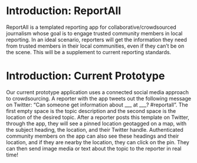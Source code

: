 # Introduction: ReportAll
ReportAll is a templated reporting app for collaborative/crowdsourced journalism whose goal is to engage trusted community members in local reporting. In an ideal scenario, reporters will get the information they need from trusted members in their local communities, even if they can’t be on the scene. This will be a supplement to current reporting standards.

# Introduction: Current Prototype
Our current prototype application uses a connected social media approach to crowdsourcing. A reporter with the app tweets out the following message on Twitter: “Can someone get information about ___ at ___? #reportall”. The first empty space is the topic description and the second space is the location of the desired topic. After a reporter posts this template on Twitter, through the app, they will see a pinned location geotagged on a map, with the subject heading, the location, and their Twitter handle. Authenticated community members on the app can also see these headings and their location, and if they are nearby the location, they can click on the pin. They can then send image media or text about the topic to the reporter in real time!
